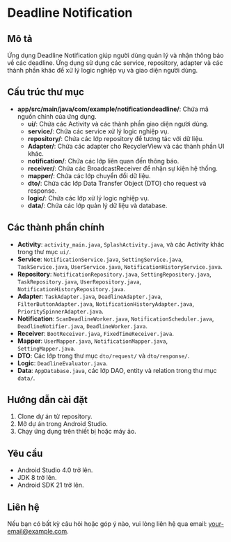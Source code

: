 # Deadline Notification

## Mô tả
Ứng dụng Deadline Notification giúp người dùng quản lý và nhận thông báo về các deadline. Ứng dụng sử dụng các service, repository, adapter và các thành phần khác để xử lý logic nghiệp vụ và giao diện người dùng.

## Cấu trúc thư mục
- **app/src/main/java/com/example/notificationdeadline/**: Chứa mã nguồn chính của ứng dụng.
  - **ui/**: Chứa các Activity và các thành phần giao diện người dùng.
  - **service/**: Chứa các service xử lý logic nghiệp vụ.
  - **repository/**: Chứa các lớp repository để tương tác với dữ liệu.
  - **Adapter/**: Chứa các adapter cho RecyclerView và các thành phần UI khác.
  - **notification/**: Chứa các lớp liên quan đến thông báo.
  - **receiver/**: Chứa các BroadcastReceiver để nhận sự kiện hệ thống.
  - **mapper/**: Chứa các lớp chuyển đổi dữ liệu.
  - **dto/**: Chứa các lớp Data Transfer Object (DTO) cho request và response.
  - **logic/**: Chứa các lớp xử lý logic nghiệp vụ.
  - **data/**: Chứa các lớp quản lý dữ liệu và database.

## Các thành phần chính
- **Activity**: `activity_main.java`, `SplashActivity.java`, và các Activity khác trong thư mục `ui/`.
- **Service**: `NotificationService.java`, `SettingService.java`, `TaskService.java`, `UserService.java`, `NotificationHistoryService.java`.
- **Repository**: `NotificationRepository.java`, `SettingRepository.java`, `TaskRepository.java`, `UserRepository.java`, `NotificationHistoryRepository.java`.
- **Adapter**: `TaskAdapter.java`, `DeadlineAdapter.java`, `FilterButtonAdapter.java`, `NotificationHistoryAdapter.java`, `PrioritySpinnerAdapter.java`.
- **Notification**: `ScanDeadlineWorker.java`, `NotificationScheduler.java`, `DeadlineNotifier.java`, `DeadlineWorker.java`.
- **Receiver**: `BootReceiver.java`, `FixedTimeReceiver.java`.
- **Mapper**: `UserMapper.java`, `NotificationMapper.java`, `SettingMapper.java`.
- **DTO**: Các lớp trong thư mục `dto/request/` và `dto/response/`.
- **Logic**: `DeadlineEvaluator.java`.
- **Data**: `AppDatabase.java`, các lớp DAO, entity và relation trong thư mục `data/`.

## Hướng dẫn cài đặt
1. Clone dự án từ repository.
2. Mở dự án trong Android Studio.
3. Chạy ứng dụng trên thiết bị hoặc máy ảo.

## Yêu cầu
- Android Studio 4.0 trở lên.
- JDK 8 trở lên.
- Android SDK 21 trở lên.

## Liên hệ
Nếu bạn có bất kỳ câu hỏi hoặc góp ý nào, vui lòng liên hệ qua email: [your-email@example.com](mailto:your-email@example.com).